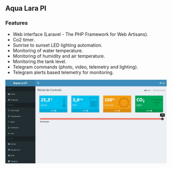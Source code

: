 ## Aqua Lara PI

### Features

- Web interface (Laravel - The PHP Framework for Web Artisans).
- Co2 timer.
- Sunrise to sunset LED lighting automation.
- Monitoring of water temperature.
- Monitoring of humidity and air temperature.
- Monitoring the tank level.
- Telegram commands (photo, video, telemetry and lighting).
- Telegram alerts based telemetry for monitoring.


![](aqualarapi.JPG)